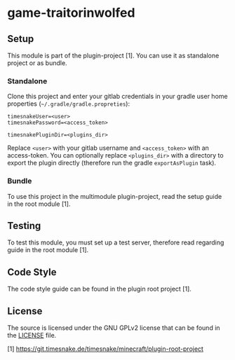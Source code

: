 # game-traitorinwolfed

## Setup

This module is part of the plugin-project [1]. You can use it as standalone project or as bundle.

### Standalone

Clone this project and enter your gitlab credentials in your gradle user home
properties (`~/.gradle/gradle.propreties`):

```
timesnakeUser=<user>
timesnakePassword=<access_token>

timesnakePluginDir=<plugins_dir>
```

Replace `<user>` with your gitlab username and `<access_token>` with an access-token.
You can optionally replace `<plugins_dir>` with a directory to export the plugin directly (therefore run the
gradle `exportAsPlugin` task).

### Bundle

To use this project in the multimodule plugin-project, read the setup guide in the root module [1].

## Testing

To test this module, you must set up a test server, therefore read regarding guide in the root module [1].

## Code Style

The code style guide can be found in the plugin root project [1].

## License

The source is licensed under the GNU GPLv2 license that can be found in the [LICENSE](LICENSE)
  file.

[1] https://git.timesnake.de/timesnake/minecraft/plugin-root-project